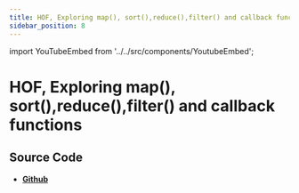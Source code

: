 ```yaml
---
title: HOF, Exploring map(), sort(),reduce(),filter() and callback functions
sidebar_position: 8
---
```


import YouTubeEmbed from '../../src/components/YoutubeEmbed';

# HOF, Exploring map(), sort(),reduce(),filter() and callback functions

<YouTubeEmbed videoId="Qg-KmHAk40Y" />

## Source Code

- [**Github**](https://github.com/isarojdahal/javascript-workshop)
